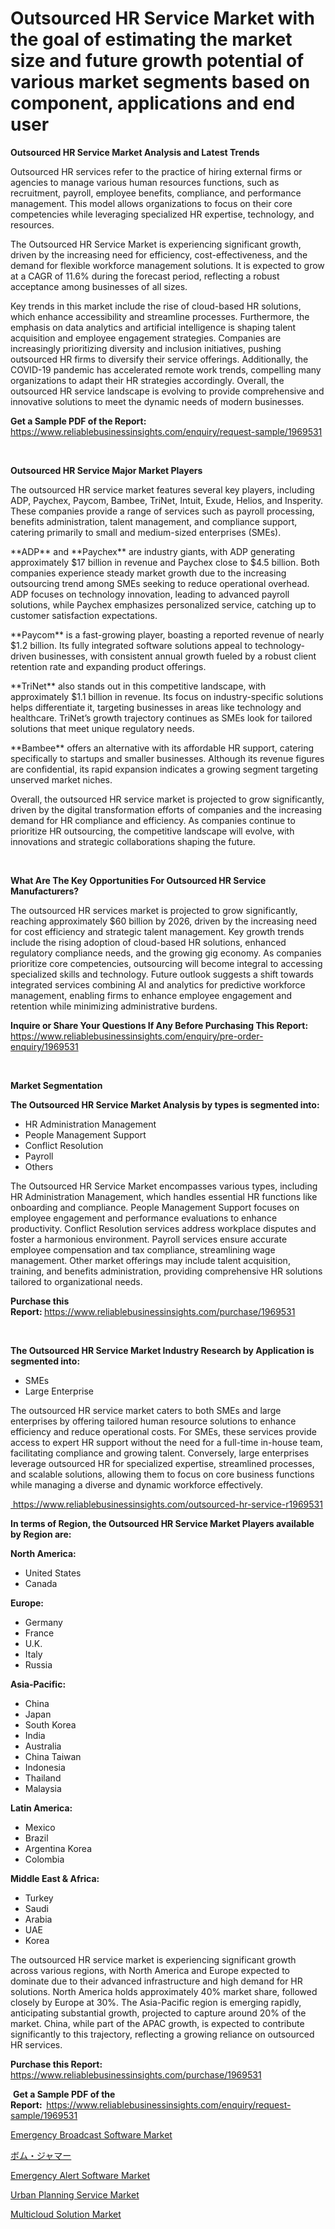 <p><h1>Outsourced HR Service Market with the goal of estimating the market size and future growth potential of various market segments based on component, applications and end user</h1></p><p><strong>Outsourced HR Service Market Analysis and Latest Trends</strong></p>
<p><p>Outsourced HR services refer to the practice of hiring external firms or agencies to manage various human resources functions, such as recruitment, payroll, employee benefits, compliance, and performance management. This model allows organizations to focus on their core competencies while leveraging specialized HR expertise, technology, and resources.</p><p>The Outsourced HR Service Market is experiencing significant growth, driven by the increasing need for efficiency, cost-effectiveness, and the demand for flexible workforce management solutions. It is expected to grow at a CAGR of 11.6% during the forecast period, reflecting a robust acceptance among businesses of all sizes. </p><p>Key trends in this market include the rise of cloud-based HR solutions, which enhance accessibility and streamline processes. Furthermore, the emphasis on data analytics and artificial intelligence is shaping talent acquisition and employee engagement strategies. Companies are increasingly prioritizing diversity and inclusion initiatives, pushing outsourced HR firms to diversify their service offerings. Additionally, the COVID-19 pandemic has accelerated remote work trends, compelling many organizations to adapt their HR strategies accordingly. Overall, the outsourced HR service landscape is evolving to provide comprehensive and innovative solutions to meet the dynamic needs of modern businesses.</p></p>
<p><strong>Get a Sample PDF of the Report:&nbsp;</strong> <a href="https://www.reliablebusinessinsights.com/enquiry/request-sample/1969531?utm_campaign=101&utm_medium=2&utm_source=Github&utm_content=ia&utm_term=10032025&utm_id=outsourced-hr-service">https://www.reliablebusinessinsights.com/enquiry/request-sample/1969531</a></p>
<p>&nbsp;</p>
<p><strong>Outsourced HR Service Major Market Players</strong></p>
<p><p>The outsourced HR service market features several key players, including ADP, Paychex, Paycom, Bambee, TriNet, Intuit, Exude, Helios, and Insperity. These companies provide a range of services such as payroll processing, benefits administration, talent management, and compliance support, catering primarily to small and medium-sized enterprises (SMEs).</p><p>**ADP** and **Paychex** are industry giants, with ADP generating approximately $17 billion in revenue and Paychex close to $4.5 billion. Both companies experience steady market growth due to the increasing outsourcing trend among SMEs seeking to reduce operational overhead. ADP focuses on technology innovation, leading to advanced payroll solutions, while Paychex emphasizes personalized service, catching up to customer satisfaction expectations.</p><p>**Paycom** is a fast-growing player, boasting a reported revenue of nearly $1.2 billion. Its fully integrated software solutions appeal to technology-driven businesses, with consistent annual growth fueled by a robust client retention rate and expanding product offerings.</p><p>**TriNet** also stands out in this competitive landscape, with approximately $1.1 billion in revenue. Its focus on industry-specific solutions helps differentiate it, targeting businesses in areas like technology and healthcare. TriNet’s growth trajectory continues as SMEs look for tailored solutions that meet unique regulatory needs.</p><p>**Bambee** offers an alternative with its affordable HR support, catering specifically to startups and smaller businesses. Although its revenue figures are confidential, its rapid expansion indicates a growing segment targeting unserved market niches.</p><p>Overall, the outsourced HR service market is projected to grow significantly, driven by the digital transformation efforts of companies and the increasing demand for HR compliance and efficiency. As companies continue to prioritize HR outsourcing, the competitive landscape will evolve, with innovations and strategic collaborations shaping the future.</p></p>
<p>&nbsp;</p>
<p><strong>What Are The Key Opportunities For Outsourced HR Service Manufacturers?</strong></p>
<p><p>The outsourced HR services market is projected to grow significantly, reaching approximately $60 billion by 2026, driven by the increasing need for cost efficiency and strategic talent management. Key growth trends include the rising adoption of cloud-based HR solutions, enhanced regulatory compliance needs, and the growing gig economy. As companies prioritize core competencies, outsourcing will become integral to accessing specialized skills and technology. Future outlook suggests a shift towards integrated services combining AI and analytics for predictive workforce management, enabling firms to enhance employee engagement and retention while minimizing administrative burdens.</p></p>
<p><strong>Inquire or Share Your Questions If Any Before Purchasing This Report:</strong> <a href="https://www.reliablebusinessinsights.com/enquiry/pre-order-enquiry/1969531?utm_campaign=101&utm_medium=2&utm_source=Github&utm_content=ia&utm_term=10032025&utm_id=outsourced-hr-service">https://www.reliablebusinessinsights.com/enquiry/pre-order-enquiry/1969531</a></p>
<p>&nbsp;</p>
<p><strong>Market Segmentation</strong></p>
<p><strong>The Outsourced HR Service Market Analysis by types is segmented into:</strong></p>
<p><ul><li>HR Administration Management</li><li>People Management Support</li><li>Conflict Resolution</li><li>Payroll</li><li>Others</li></ul></p>
<p><p>The Outsourced HR Service Market encompasses various types, including HR Administration Management, which handles essential HR functions like onboarding and compliance. People Management Support focuses on employee engagement and performance evaluations to enhance productivity. Conflict Resolution services address workplace disputes and foster a harmonious environment. Payroll services ensure accurate employee compensation and tax compliance, streamlining wage management. Other market offerings may include talent acquisition, training, and benefits administration, providing comprehensive HR solutions tailored to organizational needs.</p></p>
<p><strong>Purchase this Report:&nbsp;</strong><a href="https://www.reliablebusinessinsights.com/purchase/1969531?utm_campaign=101&utm_medium=2&utm_source=Github&utm_content=ia&utm_term=10032025&utm_id=outsourced-hr-service">https://www.reliablebusinessinsights.com/purchase/1969531</a></p>
<p>&nbsp;</p>
<p><strong>The Outsourced HR Service Market Industry Research by Application is segmented into:</strong></p>
<p><ul><li>SMEs</li><li>Large Enterprise</li></ul></p>
<p><p>The outsourced HR service market caters to both SMEs and large enterprises by offering tailored human resource solutions to enhance efficiency and reduce operational costs. For SMEs, these services provide access to expert HR support without the need for a full-time in-house team, facilitating compliance and growing talent. Conversely, large enterprises leverage outsourced HR for specialized expertise, streamlined processes, and scalable solutions, allowing them to focus on core business functions while managing a diverse and dynamic workforce effectively.</p></p>
<p><a href="https://www.reliablebusinessinsights.com/outsourced-hr-service-r1969531?utm_campaign=101&utm_medium=2&utm_source=Github&utm_content=ia&utm_term=10032025&utm_id=outsourced-hr-service">&nbsp;https://www.reliablebusinessinsights.com/outsourced-hr-service-r1969531</a></p>
<p><strong>In terms of Region, the Outsourced HR Service Market Players available by Region are:</strong></p>
<p>
    <p> <strong> North America: </strong>
        <ul>
            <li>United States</li>
            <li>Canada</li>
        </ul>
        </p> 
    <p> <strong> Europe: </strong>
        <ul>
            <li>Germany</li>
            <li>France</li>
            <li>U.K.</li>
            <li>Italy</li>
            <li>Russia</li>
        </ul>
        </p> 
    <p> <strong> Asia-Pacific: </strong>
        <ul>
            <li>China</li>
            <li>Japan</li>
            <li>South Korea</li>
            <li>India</li>
            <li>Australia</li>
            <li>China Taiwan</li>
            <li>Indonesia</li>
            <li>Thailand</li>
            <li>Malaysia</li>
        </ul>
        </p> 
    <p> <strong> Latin America: </strong>
        <ul>
            <li>Mexico</li>
            <li>Brazil</li>
            <li>Argentina Korea</li>
            <li>Colombia</li>
        </ul>
        </p> 
    <p> <strong> Middle East & Africa: </strong>
        <ul>
            <li>Turkey</li>
            <li>Saudi</li>
            <li>Arabia</li>
            <li>UAE</li>
            <li>Korea</li>
        </ul>
    </p>
    </p>
<p><p>The outsourced HR service market is experiencing significant growth across various regions, with North America and Europe expected to dominate due to their advanced infrastructure and high demand for HR solutions. North America holds approximately 40% market share, followed closely by Europe at 30%. The Asia-Pacific region is emerging rapidly, anticipating substantial growth, projected to capture around 20% of the market. China, while part of the APAC growth, is expected to contribute significantly to this trajectory, reflecting a growing reliance on outsourced HR services.</p></p>
<p><strong>Purchase this Report: </strong><a href="https://www.reliablebusinessinsights.com/purchase/1969531?utm_campaign=101&utm_medium=2&utm_source=Github&utm_content=ia&utm_term=10032025&utm_id=outsourced-hr-service">https://www.reliablebusinessinsights.com/purchase/1969531</a></p>
<p>&nbsp;<strong>Get a Sample PDF of the Report:&nbsp;&nbsp;</strong><a href="https://www.reliablebusinessinsights.com/enquiry/request-sample/1969531?utm_campaign=101&utm_medium=2&utm_source=Github&utm_content=ia&utm_term=10032025&utm_id=outsourced-hr-service">https://www.reliablebusinessinsights.com/enquiry/request-sample/1969531</a></p>
<p><strong></strong></p>
<p><p><a href="https://github.com/messonmengen75/Market-Research-Report-List-1/blob/main/emergency-broadcast-software-market.md?utm_campaign=101&utm_medium=2&utm_source=Github&utm_content=ia&utm_term=10032025&utm_id=outsourced-hr-service">Emergency Broadcast Software Market</a></p><p><a href="https://github.com/lababdou/Market-Research-Report-List-7/blob/main/198879943003.md?utm_campaign=101&utm_medium=2&utm_source=Github&utm_content=ia&utm_term=10032025&utm_id=outsourced-hr-service">ボム・ジャマー</a></p><p><a href="https://github.com/zymerivarrik6/Market-Research-Report-List-1/blob/main/emergency-alert-software-market.md?utm_campaign=101&utm_medium=2&utm_source=Github&utm_content=ia&utm_term=10032025&utm_id=outsourced-hr-service">Emergency Alert Software Market</a></p><p><a href="https://github.com/saimntamiki/Market-Research-Report-List-1/blob/main/urban-planning-service-market.md?utm_campaign=101&utm_medium=2&utm_source=Github&utm_content=ia&utm_term=10032025&utm_id=outsourced-hr-service">Urban Planning Service Market</a></p><p><a href="https://github.com/djihencygnel74/Market-Research-Report-List-1/blob/main/multicloud-solution-market.md?utm_campaign=101&utm_medium=2&utm_source=Github&utm_content=ia&utm_term=10032025&utm_id=outsourced-hr-service">Multicloud Solution Market</a></p></p>